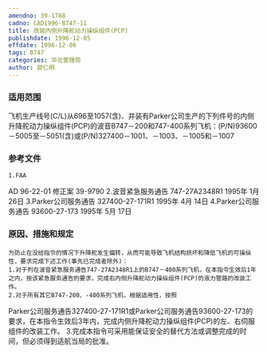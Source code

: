 ```yaml
---
amendno: 39-1788
cadno: CAD1996-B747-11
title: 改装内侧升降舵动力操纵组件(PCP)
publishdate: 1996-12-05
effdate: 1996-12-06
tags: B747
categories: 华北管理局
author: 邵仁明
---
```


### 适用范围 
飞机生产线号(C/L)从696至1057(含)、并装有Parker公司生产的下列件号的内侧升降舵动力操纵组件(PCP)的波音B747－200和747-400系列飞机：(P/N)93600－5005至－5051(含)或(P/N)327400－1001、－1003、－1005和－1007

<!--more-->
### 参考文件
    1.FAA 
AD 96-22-01 修正案 39-9790 
    2.波音紧急服务通告 747-27A2348R1 1995年 1月 26日
    3.Parker公司服务通告 327400-27-171R1 1995年 4月 14日
    4.Parker公司服务通告 93600-27-173 1995年 5月 17日

### 原因、措施和规定 
    为防止在没给指令的情况下升降舵发生偏转，从而可能导致飞机结构损坏和降低飞机的可操纵性，要求完成下述工作(事先已完成者除外)： 
    1.对于列在波音紧急服务通告747-27A2348R1上的B747－400系列飞机，在本指令生效后1年之内，按该紧急服务通告的要求，完成右内侧升降舵动力操纵组件(PCP)的液力管路的改装工作。 
    2.对于所有其它B747-200、-400系列飞机，根据适用性，按照
       
Parker公司服务通告327400-27-171R1或Parker公司服务通告93600-27-173的要求，在本指令生效后3年内，完成内侧升降舵动力操纵组件(PCP)的左、右伺服组件的改装工作。 
    3.完成本指令可采用能保证安全的替代方法或调整完成的时间，但必须得到适航当局的批准。
